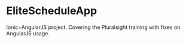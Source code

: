 # EliteScheduleApp
Ionic+AngularJS project.
Covering the Pluralsight training with fixes on AngularJS usage.

